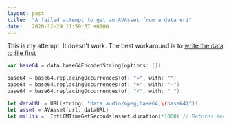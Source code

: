 ```yaml
---
layout: post
title:  "A failed attempt to get an AVAsset from a data uri"
date:   2020-12-29 11:59:37 +0100
---
```


This is my attempt.  It doesn't work.  The best workaround is to [write the data to file first](https://stackoverflow.com/a/50012911/3390)

```swift
var base64 = data.base64EncodedString(options: [])

base64 = base64.replacingOccurrences(of: "=", with: "")
base64 = base64.replacingOccurrences(of: "+", with: "-")
base64 = base64.replacingOccurrences(of: "/", with: "_")

let dataURL = URL(string: "data:audio/mpeg;base64,\(base64)")!
let asset = AVAsset(url: dataURL)
let millis =  Int(CMTimeGetSeconds(asset.duration)*1000) // Returns zero
```